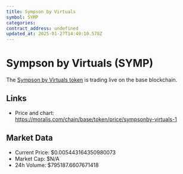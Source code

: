 ```yaml
---
title: Sympson by Virtuals
symbol: SYMP
categories: 
contract_address: undefined
updated_at: 2025-01-27T14:49:10.578Z
---
```


# Sympson by Virtuals (SYMP)
The [Sympson by Virtuals token](https://moralis.com/chain/base/token/price/sympsonby-virtuals-1) is trading live on the base blockchain.

## Links
- Price and chart: https://moralis.com/chain/base/token/price/sympsonby-virtuals-1

## Market Data
- Current Price: $0.005443164350980073
- Market Cap: $N/A
- 24h Volume: $795187.6607671418
